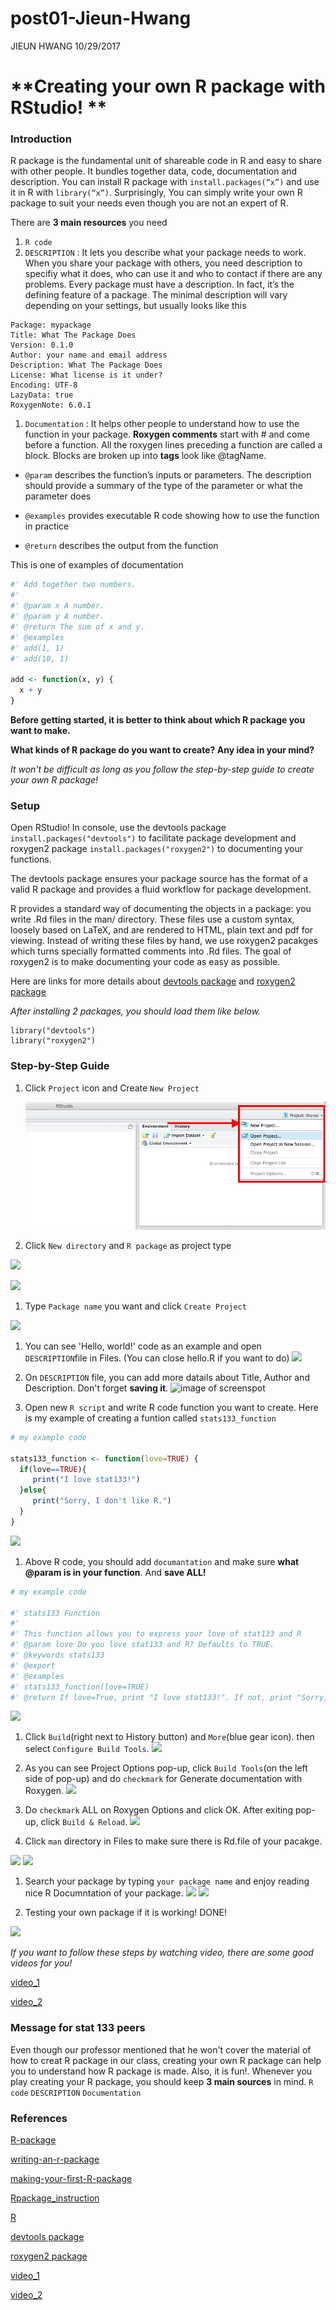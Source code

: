post01-Jieun-Hwang
================
JIEUN HWANG
10/29/2017

**Creating your own R package with RStudio! **
==============================================

### Introduction

R package is the fundamental unit of shareable code in R and easy to share with other people. It bundles together data, code, documentation and description. You can install R package with `install.packages(“x”)` and use it in R with `library(“x”)`. Surprisingly, You can simply write your own R package to suit your needs even though you are not an expert of R.

There are **3 main resources** you need

1.  `R code`
2.  `DESCRIPTION` : It lets you describe what your package needs to work. When you share your package with others, you need description to specifiy what it does, who can use it and who to contact if there are any problems. Every package must have a description. In fact, it’s the defining feature of a package. The minimal description will vary depending on your settings, but usually looks like this

<!-- -->

    Package: mypackage
    Title: What The Package Does
    Version: 0.1.0
    Author: your name and email address 
    Description: What The Package Does
    License: What license is it under?
    Encoding: UTF-8
    LazyData: true
    RoxygenNote: 6.0.1

1.  `Documentation` : It helps other people to understand how to use the function in your package. **Roxygen comments** start with \# and come before a function. All the roxygen lines preceding a function are called a block. Blocks are broken up into **tags** look like @tagName.

-   `@param` describes the function’s inputs or parameters. The description should provide a summary of the type of the parameter or what the parameter does

-   `@examples` provides executable R code showing how to use the function in practice

-   `@return` describes the output from the function

This is one of examples of documentation

``` r
#' Add together two numbers.
#' 
#' @param x A number.
#' @param y A number.
#' @return The sum of x and y.
#' @examples
#' add(1, 1)
#' add(10, 1)

add <- function(x, y) {
  x + y
}
```

**Before getting started, it is better to think about which R package you want to make.**

**What kinds of R package do you want to create? Any idea in your mind?**

*It won't be difficult as long as you follow the step-by-step guide to create your own R package!*

### Setup

Open RStudio! In console, use the devtools package `install.packages("devtools")` to facilitate package development and roxygen2 package `install.packages("roxygen2")` to documenting your functions.

The devtools package ensures your package source has the format of a valid R package and provides a fluid workflow for package development.

R provides a standard way of documenting the objects in a package: you write .Rd files in the man/ directory. These files use a custom syntax, loosely based on LaTeX, and are rendered to HTML, plain text and pdf for viewing. Instead of writing these files by hand, we use roxygen2 pacakges which turns specially formatted comments into .Rd files. The goal of roxygen2 is to make documenting your code as easy as possible.

Here are links for more details about [devtools package](https://github.com/hadley/devtools) and [roxygen2 package](https://cran.r-project.org/web/packages/roxygen2/vignettes/roxygen2.html)

*After installing 2 packages, you should load them like below.*

    library("devtools")
    library("roxygen2")

### Step-by-Step Guide

1.  Click `Project` icon and Create `New Project`

    ![](./image/1.png)

2.  Click `New directory` and `R package` as project type

![](/Users/jieunhwang/stat133/stat133-hws-fall17/post01/image/2.png)

![](/Users/jieunhwang/stat133/stat133-hws-fall17/post01/image/3.png)

1.  Type `Package name` you want and click `Create Project`

![](/Users/jieunhwang/stat133/stat133-hws-fall17/post01/image/4.png)

1.  You can see 'Hello, world!' code as an example and open `DESCRIPTION`file in Files. (You can close hello.R if you want to do) ![](/Users/jieunhwang/stat133/stat133-hws-fall17/post01/image/5.png)

2.  On `DESCRIPTION` file, you can add more datails about Title, Author and Description. Don't forget **saving it**. ![image of screenspot](/Users/jieunhwang/stat133/stat133-hws-fall17/post01/image/6.png)

3.  Open new `R script` and write R code function you want to create. Here is my example of creating a funtion called `stats133_function`

``` r
# my example code

stats133_function <- function(love=TRUE) {
  if(love==TRUE){
     print("I love stat133!")
  }else{
     print("Sorry, I don't like R.")
  }
}
```

![](/Users/jieunhwang/stat133/stat133-hws-fall17/post01/image/7.png)

1.  Above R code, you should add `documantation` and make sure **what @param is in your function**. And **save ALL!**

``` r
# my example code

#' stats133 Function
#'
#' This function allows you to express your love of stat133 and R
#' @param love Do you love stat133 and R? Defaults to TRUE.
#' @keywords stats133
#' @export
#' @examples
#' stats133_function(love=TRUE)
#' @return If love=True, print "I love stat133!". If not, print "Sorry, I don't like R."
```

![](/Users/jieunhwang/stat133/stat133-hws-fall17/post01/image/8.png)

1.  Click `Build`(right next to History button) and `More`(blue gear icon). then select `Configure Build Tools`. ![](/Users/jieunhwang/stat133/stat133-hws-fall17/post01/image/9.png)

2.  As you can see Project Options pop-up, click `Build Tools`(on the left side of pop-up) and do `checkmark` for Generate documentation with Roxygen. ![](/Users/jieunhwang/stat133/stat133-hws-fall17/post01/image/10.png)

3.  Do `checkmark` ALL on Roxygen Options and click OK. After exiting pop-up, click `Build & Reload`. ![](/Users/jieunhwang/stat133/stat133-hws-fall17/post01/image/11.png)

4.  Click `man` directory in Files to make sure there is Rd.file of your pacakge.

![](/Users/jieunhwang/stat133/stat133-hws-fall17/post01/image/12.png) ![](/Users/jieunhwang/stat133/stat133-hws-fall17/post01/image/13.png)

1.  Search your package by typing `your package name` and enjoy reading nice R Documntation of your package. ![](/Users/jieunhwang/stat133/stat133-hws-fall17/post01/image/14.png) ![](/Users/jieunhwang/stat133/stat133-hws-fall17/post01/image/15.png)

2.  Testing your own package if it is working! DONE!

![](/Users/jieunhwang/stat133/stat133-hws-fall17/post01/image/16.png)

*If you want to follow these steps by watching video, there are some good videos for you!*

[video\_1](https://www.youtube.com/watch?v=9PyQlbAEujY)

[video\_2](https://www.youtube.com/watch?v=WK3_JAPP7ZM)

### Message for stat 133 peers

Even though our professor mentioned that he won't cover the material of how to creat R package in our class, creating your own R package can help you to understand how R package is made. Also, it is fun!. Whenever you play creating your R package, you should keep **3 main sources** in mind. `R code` `DESCRIPTION` `Documentation`

### References

[R-package](http://stat545.com/packages06_foofactors-package.html)

[writing-an-r-package](https://hilaryparker.com/2014/04/29/writing-an-r-package-from-scratch/)

[making-your-first-R-package](http://tinyheero.github.io/jekyll/update/2015/07/26/making-your-first-R-package.html)

[Rpackage\_instruction](http://web.mit.edu/insong/www/pdf/rpackage_instructions.pdf)

[R](http://r-pkgs.had.co.nz)

[devtools package](https://github.com/hadley/devtools)

[roxygen2 package](https://cran.r-project.org/web/packages/roxygen2/vignettes/roxygen2.html)

[video\_1](https://www.youtube.com/watch?v=9PyQlbAEujY)

[video\_2](https://www.youtube.com/watch?v=WK3_JAPP7ZM)

